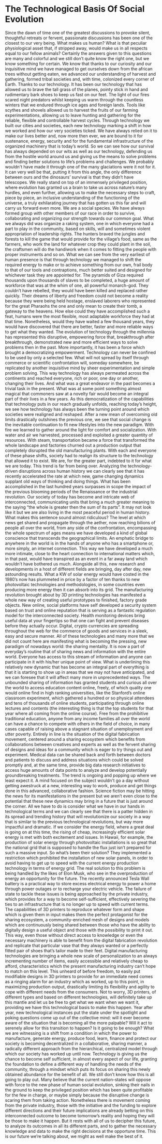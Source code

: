# The Technological Basis Of Social Evolution

Since the dawn of time one of the greatest discussions to provoke silent, thoughtful retreats or fervent, passionate discussions has been one of the closest to our very being. What makes us human? What is that peculiar physiological asset that, if stripped away, would make us in all respects equal to our fellow animals? Certainly the answers given to this questions are many and colorful and we still don’t quite know the right one, but we know something for certain. We know that thanks to our curiosity and our inquisitive mind we have managed to get ourselves down from the african trees without getting eaten, we advanced our understanding of harvest and gathering, formed tribal societies and, with time, colonized every corner of Earth. Thanks to our technology. It has been our technology that has allowed us to brave the tall grass of the planes, pointy stick in hand and rudimentary bark shoes to keep us fast on our feet. The light of our fires scared night predators whilst keeping us warm through the countless winters that we endured through ice ages and foreign lands. Tools like scythes and shovels allowed us to harvest the fruits of our farming experimentations, allowing us to leave hunting and gathering for the reliable, flexible and controllable harvest cycles. Through technology we built our cities and societies, each new technology marking a shift in how we worked and how our very societies ticked. We have always relied on it to make our lives better and, now more then ever, we are bound to it for sustenance, energy, security and for the fundamental infrastructure of the organized machinery that is today’s world.  So we can see how our survival has always depended on our wits as well as our technology, defending us from the hostile world around us and giving us the means to solve problems and finding better solutions to life’s problems and challenges. We probably wouldn't have made it through one of the many glaciations were it not for it. It can very well be that, putting it from this angle, the only difference between ours and the dinosaurs’ survival is that they didn’t have telescopes. We really stand on top of an immensely privileged position, where evolution has granted us a brain to take us across nature’s many hurdles, and even further, allowing us to make the necessary steps to craft, piece by piece, an inclusive understanding of the functioning of the universe, a truly exhilarating journey that has gotten us this far and will carry us forward even more.
We are a social species. We have always formed group with other members of our race in order to survive, collaborating and organizing our strength towards our common goal. What we always did was organize a raking system, one in which everyone had a part to play in the community, based on skills, will and sometimes violent appropriation of leadership rights. The hunters braved the jungles and forests to kill the game that would provide for the village’s food, same as the farmers, who work the land for whatever crop they could plant in the soil, the craftsmen will do the handiwork when it comes to fitting the people with proper instruments and so on. What we can see from the very earliest of human presence is that through technology we managed to shift the required energy to make or to achieve something from our own, frail body to that of our tools and contraptions, much better suited and designed for whichever task they are appointed for. The pyramids of Giza required thousands upon thousands of slaves to be completed, a huge amount of workforce that was at the whim of one, all powerful monarch-god. They couldn’t have rebelled, they would have been killed and replaced rather quickly. Their dreams of liberty and freedom could not become a reality because they were being held hostage, enslaved laborers who represented for the great Pharaohs the  one and only mean to create their tomb, a gateway to the heavens. How else could they have accomplished such a feat, humans were the most flexible, most adaptable workforce they had at that time. Nonetheless, would they have waited a few thousand years, they would have discovered that there are better, faster and more reliable ways to get what they wanted. The evolution of technology through the millennia has represented this disruptive, empowering force that, breakthrough after breakthrough, demonstrated new and more efficient ways to solve problems then in the past. More importantly, it has been a force which brought a  democratizing empowerment. Technology can never be confined to be used by only a selected few. What will not spread by itself through commerce or scientific confrontation will, someday somewhere, be replicated by another inquisitive mind by sheer experimentation and simple problem solving. This way technology has always permeated across the continents and reached everyone, rich or poor, one day or another, changing their lives. And what was a great endeavor in the past becomes a trivial task in the present. What was at some point something almost magical that commoners saw at a novelty fair would become an integral part of their lives in a few years. As this democratization of the capabilities that technology puts in our reach gradually unfolds, reaching today’s height, we see how technology has always been the turning point around which societies were realigned and reshaped. After a new mean of overcoming old limits drastically outshines the previous one, we see that social change is the inevitable continuation to fit new lifestyles into the new paradigm. With fire we learned to gather around the light for comfort and socialization. With water and air we harvested, processed and exploited a greater quantity of resources. With steam, transportation became a force that transformed the whole landscape and factories churned out a production output that completely disrupted the old manufacturing plants. With each and everyone of these phase shifts, society had to realign its structure to the technology that allowed it to exist. We are, for the greater part, indebted to it for what we are today.
This trend is far from being over. Analyzing the technology-driven disruptions across human history we can clearly see that it has recently accelerated the rate at which new, game changing dynamics supplant old ways of thinking and doing things. What has been accomplished in the last hundred years surpasses in scope the impact of the previous blooming periods of the Renaissance or the industrial revolution. Our society of today has become and intricate web of interconnected, communicating units that bring a much greater meaning to the saying “the whole is greater then the sum of its parts”. It may not look like it but we are also living in the most peaceful period in human history. What makes this sentence sound almost ridiculous? The level at which news get shared and propagate through the aether, now reaching bilions of people all over the world, from any side of the confrontation, encompassing the whole spectrum of ages means we have developed a kind of global conscience that transcends the geographical limits. An emphatic bridge to anywhere in the world is in the hands of anyone who has a smartphone or, more simply, an internet connection. This way we have developed a much more intimate, close to the heart connection to international matters which, in that past, would have transpired as an event in a far away land which wouldn’t have bothered us much. Alongside all this, new research and developments in a host of different fields are bringing, day after day, new astounding results. What a KW of solar energy would have costed in the 1980’s now has plummeted in price by a factor of ten thanks to new photovoltaic technologies and methodologies, in some countries even producing more energy then it can absorb into its grid. The manufacturing revolution brought about by 3D printing technologies has manifested a whole new way of creating useful prototypes to finished, factory grade objects.  New online, social platforms have self developed a security system based on trust and online reputation that is serving as a fantastic regulation model for the interconnected society. Health monitoring devices bring useful data at your fingertips so that one can fight and prevent diseases before they actually occur. Digital, crypto currencies are spreading throughout the web for the commerce of goods and services in a sleek, easy and secure manner. All of these technologies and many more that we did not count here are manifesting what is becoming the pressing, new paradigm of nowadays world: the sharing mentality.
It is now a part of everyday’s routine that of sharing news and information with the entire world. Everyone has access to this stream of information and anyone can participate in it with his/her unique point of view. What is underlining this relatively new dynamic that has become an integral part of everything is that it is starting to show up in areas that we may not have anticipated, and we can foresee that it will affect many more in unprecedented ways. The unbounded sharing of information has granted students and curious all over the world to access education content online, freely, of which quality one would online find in high ranking universities, like the Stanford’s online classroom experiment, which gathered a hundred or so physical attendees and tens of thousands of online students, participating through online lectures and contents (the interesting thing is that the top students for that year where all coming from the online course). Free from the prohibitive traditional education, anyone from any income families all over the world can have a chance to compete with others in the field of choice, in many cases capable of raising above a stagnant situation of unemployment and utter poverty. Entirely in line is the situation of the digital fabrication movement, centered around a sharing ecosystem which benefits from collaborations between creatives and experts as well as the fervent sharing of designs and ideas for a community which is eager to try things out and experiment. Medical data can be shared back and forth between doctors and patients to discuss and address situations which could be solved promptly and, at the same time, provide big data research initiatives to access huge amounts of data points to analyze and develop potentially groundbreaking treatments. The trend is ongoing and popping up where we least expect it. A mind focused on the subject wouldn't go a day without getting awestruck at a new, interesting way to work, produce and get things done in this advanced, collaborative fashion. Science fiction may be hitting the news for its manifestations in the present but we aren’t even close to the potential that these new dynamics may bring in a future that is just around the corner. All we have to do is consider what we have in our hands in technological terms and we can clearly see that there is a patter hidden in its spread and trending history that will revolutionize our society in a way that is similar to the previous technological revolutions, but way more impactful and dramatic. If we consider the energy field, where a great deal is going on at this time, the rising of cheap, increasingly efficient solar energy is met with both excitement and issues. In Hawaii, for example, the production of solar energy through photovoltaic installations is so great that the national grid that is supposed to handle the flux just isn’t prepared for such a massive input. So what’s been their solution? They implemented a restriction which prohibited the installation of new solar panels, in order to avoid having to get up to speed with the current energy production technology in terms of energy grid. The real solution to this problem is being handled by the likes of Elon Musk, who see in the overproduction of energy an opportunity for the future. The recently announced Tesla Wall battery is a practical way to store excess electrical energy to power a home through power outages or to recharge your electric vehicle. The failure of state to tackle these issues is being approached by the private industry, which provides for a way to become self-sufficient, effectively severing the ties to an infrastructure that is no longer up to speed with current terms. The capabilities of 3D printers to reproduce whatever form and shape which is given them in input makes them the perfect protagonist for the sharing ecosystem, a community-enriched mesh of designs and models which are continuously being shared between those who have the ability to digitally design a useful object and those with the possibility to print it out. This way, even those without direct access to knowledge or even the necessary machinery is able to benefit from the digital fabrication revolution and replicate that particular vase that they always wanted or a perfectly fitted pair of shoes that’s tailor made to their feet. Digital manufacturing technologies are bringing a whole new scale of personalization to an always incrementing number of items, easily accessible and relatively cheap to afford, characteristics which the present manufacturing industry can’t hope to match on this level. This unheard of before freedom, to easily put modifiable designs in 3D printers to provide for an immediate need comes as a ringing alarm for an industry which as worked, up to this point, in maximizing production output, drastically limiting its flexibility and agility to cope with different needs from the consumers. Not to worry, 3D printers, of different types and based on different technologies, will definitely take up this mantle and let us be free to get what we want when we want it, providing we have this technological basis to make this happen.
Year after year, new technological instances put the state under the spotlight and poking questions come up out of the collective mind: will it ever become aware of the situation that is becoming all the more palpable? Will it act to serenely allow for this transition to happen? Is it going to be enough? What we are witnessing is a shift from a condition in which the power to manufacture, generate energy, produce food, learn, finance and protect our society is becoming decentralized in a collaborative, sharing manner, a radically different approach from the hierarchical, centralized model through which our society has worked up until now. Technology is giving us the chance to become self sufficient, in almost every aspect of our life, granting the foundation to define a different way of handling the needs of the community, through a mindset which puts its focus on sharing this newly obtained abundance for the benefit of all. We still don’t know how this is all going to play out. Many believe that the current nation-states will oppose with force to the new phase of human social evolution, sinking their nails in the ground to keep the privileged position which has been quite profitable for the few in charge, or maybe simply because the disruptive change is scaring them from taking action. Nonetheless there is movement coming from the private industry, those with the initiative and the funding to explore different directions and their future implications are already betting on this interconnected outcome to become tomorrow’s reality and hoping they will be those to make it happen. But it rests with all of us to decipher this future, to analyze its outcomes in all its different parts, and to gather the necessary knowledge and data to make the right decisions at the opportune time. This is our future we’re talking about, we might as well make the best of it.
